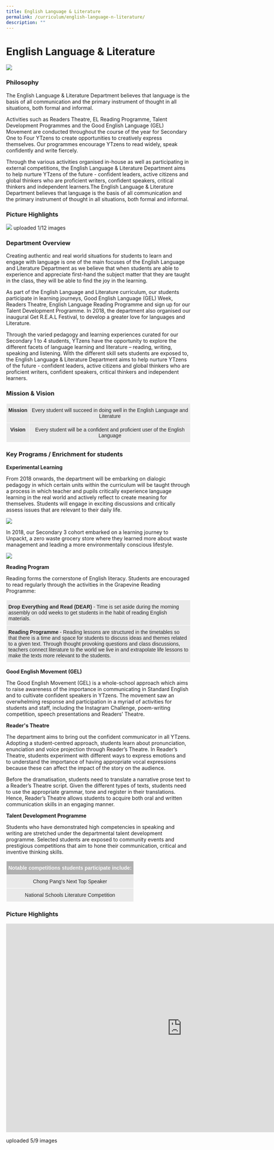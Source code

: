 ```yaml
---
title: English Language & Literature
permalink: /curriculum/english-language-n-literature/
description: ""
---
```

# **English Language &amp; Literature**

![](/images/ENG.jpg)

### Philosophy

The English Language &amp; Literature Department believes that language is the basis of all communication and the primary instrument of thought in all situations, both formal and informal.  

Activities such as Readers Theatre, EL Reading Programme, Talent Development Programmes and the Good English Language (GEL) Movement are conducted throughout the course of the year for Secondary One to Four YTzens to create opportunities to creatively express themselves. Our programmes encourage YTzens to read widely, speak confidently and write fiercely.&nbsp;

Through the various activities organised in-house as well as participating in external competitions, the English Language &amp; Literature Department aims to help nurture YTzens of the future - confident leaders, active citizens and global thinkers who are proficient writers, confident speakers, critical thinkers and independent learners.The English Language &amp; Literature Department believes that language is the basis of all communication and the primary instrument of thought in all situations, both formal and informal.  

### Picture Highlights

![](/images/1%20(V2).jpg)
uploaded 1/12 images



### Department Overview

Creating authentic and real world situations for students to learn and engage with language is one of the main focuses of the English Language and Literature Department as we believe that when students are able to experience and appreciate first-hand the subject matter that they are taught in the class, they will be able to find the joy in the learning.&nbsp;

As part of the English Language and Literature curriculum, our students participate in learning journeys, Good English Language (GEL) Week, Readers Theatre, English Language Reading Programme and sign up for our Talent Development Programme. In 2018, the department also organised our inaugural Get R.E.A.L Festival, to develop a greater love for languages and Literature.&nbsp;

Through the varied pedagogy and learning experiences curated for our Secondary 1 to 4 students, YTzens have the opportunity to explore the different facets of language learning and literature – reading, writing, speaking and listening. With the different skill sets students are exposed to, the English Language &amp; Literature Department aims to help nurture YTzens of the future - confident leaders, active citizens and global thinkers who are proficient writers, confident speakers, critical thinkers and independent learners.

### Mission &amp; Vision


<table class="tg" style="border-collapse:collapse;border-spacing:0"><thead><tr><th style="background-color:#EAEAEA;border-color:#ffffff;border-style:solid;border-width:1px;color:#222;font-family:Arial, sans-serif;font-size:14px;font-weight:bold;overflow:hidden;padding:10px 5px;text-align:center;vertical-align:top;word-break:normal">Mission<br></th><th style="background-color:#EAEAEA;border-color:#ffffff;border-style:solid;border-width:1px;color:#222;font-family:Arial, sans-serif;font-size:14px;font-weight:normal;overflow:hidden;padding:10px 5px;text-align:center;vertical-align:top;word-break:normal"><span style="color:#222">Every student will succeed in doing well in the English Language and Literature</span></th></tr></thead><tbody><tr><td style="background-color:#EAEAEA;border-color:#ffffff;border-style:solid;border-width:1px;color:#222;font-family:Arial, sans-serif;font-size:14px;font-weight:bold;overflow:hidden;padding:10px 5px;text-align:center;vertical-align:top;word-break:normal">Vision<br></td><td style="background-color:#EAEAEA;border-color:#ffffff;border-style:solid;border-width:1px;color:#222;font-family:Arial, sans-serif;font-size:14px;overflow:hidden;padding:10px 5px;text-align:center;vertical-align:middle;word-break:normal"><span style="color:#222;background-color:#EAEAEA">Every student will be a confident and proficient user of the English Language</span></td></tr></tbody></table>


### Key Programs / Enrichment for students&nbsp;

**Experimental Learning**&nbsp;

From 2018 onwards, the department will be embarking on dialogic pedagogy in which certain units within the curriculum will be taught through a process in which teacher and pupils critically experience language learning in the real world and actively reflect to create meaning for themselves. Students will engage in exciting discussions and critically assess issues that are relevant to their daily life.

![](/images/WhatsApp%20Image%202018-10-12.jpeg)

In 2018, our Secondary 3 cohort embarked on a learning journey to Unpackt, a zero waste grocery store where they learned more about waste management and leading a more environmentally conscious lifestyle.

![](/images/WhatsApp%20Image%202018-10-12%20(1).jpeg)

**Reading Program**  

Reading forms the cornerstone of English literacy. Students are encouraged to read regularly through the activities in the Grapevine Reading Programme:


<table class="tg" style="border-collapse:collapse;border-spacing:0"><thead><tr><th style="background-color:#EAEAEA;border-color:#ffffff;border-style:solid;border-width:1px;color:#222;font-family:Arial, sans-serif;font-size:14px;font-weight:normal;overflow:hidden;padding:10px 5px;text-align:left;vertical-align:top;word-break:normal"><span style="font-weight:bold">Drop Everything and Read (DEAR)</span> <span style="color:#222;background-color:#EAEAEA">- Time is set aside during the morning assembly on odd weeks to get students in the habit of reading English materials.</span><br></th></tr></thead><tbody><tr><td style="background-color:#EAEAEA;border-color:#ffffff;border-style:solid;border-width:1px;color:#222;font-family:Arial, sans-serif;font-size:14px;overflow:hidden;padding:10px 5px;text-align:left;vertical-align:top;word-break:normal"><span style="font-weight:bold">Reading Programme</span> <span style="color:#222;background-color:#EAEAEA">- Reading lessons are structured in the timetables so that there is a time and space for students to discuss ideas and themes related to a given text. Through thought provoking questions and class discussions, teachers connect literature to the world we live in and extrapolate life lessons to make the texts more relevant to the students.</span></td></tr></tbody></table>


**Good English Movement (GEL)**  
  
The Good English Movement (GEL) is a whole-school approach which aims to raise awareness of the importance in communicating in Standard English and to cultivate confident speakers in YTzens. The movement saw an overwhelming response and participation in a myriad of activities for students and staff, including the Instagram Challenge, poem-writing competition, speech presentations and Readers’ Theatre.

  
**Reader's Theatre**  
 
The department aims to bring out the confident communicator in all YTzens. Adopting a student-centred approach, students learn about pronunciation, enunciation and voice projection through Reader’s Theatre. In Reader’s Theatre, students experiment with different ways to express emotions and to understand the importance of having appropriate vocal expressions because these can affect the impact of the story on the audience. 

Before the dramatisation, students need to translate a narrative prose text to a Reader’s Theatre script. Given the different types of texts, students need to use the appropriate grammar, tone and register in their translations. Hence, Reader’s Theatre allows students to acquire both oral and written communication skills in an engaging manner.  

  
**Talent Development Programme**  

Students who have demonstrated high competencies in speaking and writing are stretched under the departmental talent development programme. Selected students are exposed to community events and prestigious competitions that aim to hone their communication, critical and inventive thinking skills.

<table class="tg" style="border-collapse:collapse;border-spacing:0"><thead><tr><th colspan="2" style="background-color:#B0B0B0;border-color:#ffffff;border-style:solid;border-width:1px;color:#FFF;font-family:Arial, sans-serif;font-size:14px;font-weight:bold;overflow:hidden;padding:10px 5px;text-align:center;vertical-align:top;word-break:normal">Notable competitions students participate include:</th></tr></thead><tbody><tr><td colspan="2" style="background-color:#EAEAEA;border-color:#ffffff;border-style:solid;border-width:1px;color:#222;font-family:Arial, sans-serif;font-size:14px;overflow:hidden;padding:10px 5px;text-align:center;vertical-align:middle;word-break:normal"><span style="color:#222;background-color:#EAEAEA">Chong Pang's Next Top Speaker</span></td></tr><tr><td colspan="2" style="background-color:#EAEAEA;border-color:#ffffff;border-style:solid;border-width:1px;color:#222;font-family:Arial, sans-serif;font-size:14px;overflow:hidden;padding:10px 5px;text-align:center;vertical-align:middle;word-break:normal"><span style="color:#222;background-color:#EAEAEA">National Schools Literature Competition</span></td></tr></tbody></table>




### Picture Highlights

<iframe allowfullscreen="true" height="569" width="960" frameborder="0" src="https://docs.google.com/presentation/d/e/2PACX-1vQKAtQydTA6tsXpK_wV_KBPowzsE7CQ3aQt6BAXNIbv2pasNedePYcvuUogV-lZrVwT9ziXRvkQwayI/embed?start=true&amp;loop=true&amp;delayms=5000"></iframe>

uploaded 5/9 images